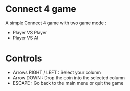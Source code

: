 # Connect 4 game
A simple Connect 4 game with two game mode : 
- Player VS Player
- Player VS AI

# Controls
- Arrows RIGHT / LEFT : Select your column  
- Arrow DOWN : Drop the coin into the selected column  
- ESCAPE : Go back to the main menu or quit the game  
